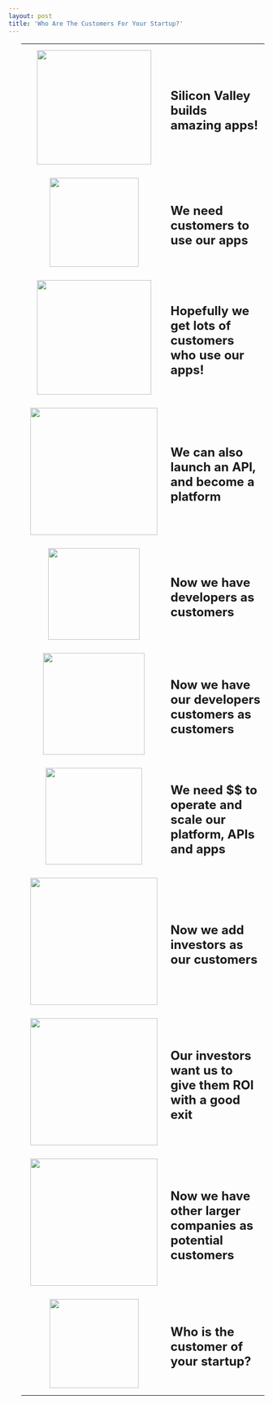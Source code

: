 ```yaml
---
layout: post
title: 'Who Are The Customers For Your Startup?'
---
```

<table style="padding-left: 25px;" cellspacing="5" cellpadding="5" width="95%">
<tbody>
<tr>
<td width="200"><img style="padding: 10px; display: block; margin-left: auto; margin-right: auto;" src="https://s3.amazonaws.com/kinlane-productions/bw-icons/bw-iphone.png" alt="" width="225" /></td>
<td>
<h2>Silicon Valley builds amazing apps!</h2>
</td>
</tr>
<tr>
<td width="200"><img style="padding: 10px; display: block; margin-left: auto; margin-right: auto;" src="https://s3.amazonaws.com/kinlane-productions/bw-icons/bw-user.png" alt="" width="175" /></td>
<td>
<h2>We need customers to use our apps</h2>
</td>
</tr>
<tr>
<td width="200"><img style="padding: 10px; display: block; margin-left: auto; margin-right: auto;" src="https://s3.amazonaws.com/kinlane-productions/bw-icons/bw-users.png" alt="" width="225" /></td>
<td>
<h2>Hopefully we get lots of customers who use our apps!</h2>
</td>
</tr>
<tr>
<td width="200"><img style="padding: 10px; display: block; margin-left: auto; margin-right: auto;" src="https://s3.amazonaws.com/kinlane-productions/bw-icons/bw-api.png" alt="" width="250" /></td>
<td>
<h2>We can also launch an API, and become a platform</h2>
</td>
</tr>
<tr>
<td width="200"><img style="padding: 10px; display: block; margin-left: auto; margin-right: auto;" src="https://s3.amazonaws.com/kinlane-productions/bw-icons/bw-android-developer.png" alt="" width="180" /></td>
<td>
<h2>Now we have developers as customers</h2>
</td>
</tr>
<tr>
<td width="200"><img style="padding: 10px; display: block; margin-left: auto; margin-right: auto;" src="https://s3.amazonaws.com/kinlane-productions/bw-icons/bw-android-developer-users.png" alt="" width="200" /></td>
<td>
<h2>Now we have our developers customers as customers</h2>
</td>
</tr>
<tr>
<td width="200"><img style="padding: 10px; display: block; margin-left: auto; margin-right: auto;" src="https://s3.amazonaws.com/kinlane-productions/bw-icons/bw-dollar-signs.jpg" alt="" width="190" /></td>
<td>
<h2>We need $$ to operate and scale our platform, APIs and apps</h2>
</td>
</tr>
<tr>
<td width="200"><img style="padding: 10px; display: block; margin-left: auto; margin-right: auto;" src="https://s3.amazonaws.com/kinlane-productions/bw-icons/bw-board-of-directors.jpg" alt="" width="250" /></td>
<td>
<h2>Now we add investors as our customers</h2>
</td>
</tr>
<tr>
<td width="200"><img style="padding: 10px;" src="https://s3.amazonaws.com/kinlane-productions/bw-icons/bw-growth-chart.jpg" alt="" width="250" /></td>
<td>
<h2>Our investors want us to give them ROI with a good exit</h2>
</td>
</tr>
<tr>
<td width="200"><img style="padding: 10px; display: block; margin-left: auto; margin-right: auto;" src="https://s3.amazonaws.com/kinlane-productions/bw-icons/bw-corporate-tech.png" alt="" width="250" /></td>
<td>
<h2>Now we have other larger companies as potential customers</h2>
</td>
</tr>
<tr>
<td width="200"><img style="padding: 10px; display: block; margin-left: auto; margin-right: auto;" src="https://s3.amazonaws.com/kinlane-productions/bw-icons/bw-question-mark.png" alt="" width="175" /></td>
<td>
<h2>Who is the customer of your startup?</h2>
</td>
</tr>
</tbody>
</table>
